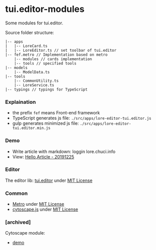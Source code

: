 # tui.editor-modules
Some modules for tui.editor.

Source folder structure:  

    |-- apps
    |   |-- LoreCard.ts
    |   |-- LoreEditor.ts // set toolbar of tui.editor
    |-- fef.metro // Implementation based on metro
        |-- modules // cards implementation
        |-- tools // specified tools
    |-- models
        |-- ModelData.ts
    |-- tools
        |-- CommonUtility.ts
        |-- LoreService.ts
    |-- typings // typings for TypeScript

### Explaination
* the prefix `fef` means Front-end framework
* TypeScript generates js file: `./src/apps/lore-editor-tui.editor.js`
* gulp generates minimized js file: `./src/apps/lore-editor-tui.editor.min.js`

### Demo
* Write article with markdown: loggin lore.chuci.info
* View: [Hello,Article - 20191225](https://taurenshaman.github.io/articles/2019.html)

### Editor
The editor lib: [tui.editor](https://github.com/nhn/tui.editor) under [MIT License](https://github.com/nhn/tui.editor/blob/master/LICENSE)

### Common
* [Metro](https://github.com/olton/Metro-UI-CSS) under [MIT License](https://github.com/olton/Metro-UI-CSS/blob/master/LICENSE)
* [cytoscape.js](https://github.com/cytoscape/cytoscape.js) under [MIT License](https://github.com/cytoscape/cytoscape.js/blob/unstable/LICENSE)

### [archived]
Cytoscape module:  
* [demo](http://taurenshaman.github.io/tui.editor+cytoscape.html)
